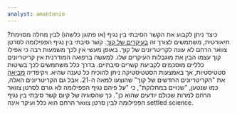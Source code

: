 ```yaml
---
analyst: amantonio
---
```


כיצד ניתן לקבוע את הקשר הסיבתי בין נגיף (או פתוגן כלשהו) לבין מחלה מסוימת?
תיאורטית, משתמשים לצורך זה [בעיקרים של קוך](https://he.wikipedia.org/wiki/העיקרים_של_קוך). קשר סיבתי בין נגיף הפפילומה לסרטן צוואר הרחם לא עונה לקריטריונים של קוך. באופן מעשי אין לכך משמעות רבה כי אפילו קוך עצמו הבין את מוגבלות העיקרים שלו.
למעשה ברפואה המודרנית אין קריטריונים כלליים מוסכמים לקביעת קשרים סיבתיים. בדרך כלל משתמשים לכך בשיטות סטטיסטיות, אך באמצעות הסטטיסטיקה ניתן להוכיח כל טענה שהיא.
ויקיפדיה [מביאה](https://en.wikipedia.org/wiki/Koch's_postulates) את "הקריטריונים החדשים של קוך" שהוצעו למאה ה-21. אבל גם הקריטריונים האלה, כמו שנטען, "שנויים במחלוקת", כי "על פיהם נגיף הפפילומה לא גורם לסרטן צוואר הרחם למרות שכולם יודעים שהוא כן".
כך שהסוגיה של קיום קשר סיבתי בין נגיף הפפילומה לבין סרטן צוואר הרחם הוא כלל ועיקר אינה settled science.
